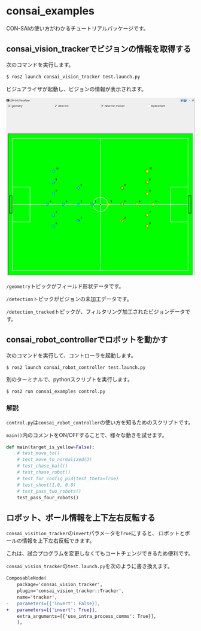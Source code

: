 # consai_examples

CON-SAIの使い方がわかるチュートリアルパッケージです。

## consai_vision_trackerでビジョンの情報を取得する

次のコマンドを実行します。

```sh
$ ros2 launch consai_vision_tracker test.launch.py
```

ビジュアライザが起動し、ビジョンの情報が表示されます。

!['visualizer'](./resources/visualizer.png)

`/geometry`トピックがフィールド形状データです。

`/detection`トピックがビジョンの未加工データです。

`/detection_tracked`トピックが、フィルタリング加工されたビジョンデータです。

## consai_robot_controllerでロボットを動かす

次のコマンドを実行して、コントローラを起動します。

```sh
$ ros2 launch consai_robot_controller test.launch.py
```

別のターミナルで、pythonスクリプトを実行します。

```sh
$ ros2 run consai_examples control.py
```

### 解説

`control.py`は`consai_robot_controller`の使い方を知るためのスクリプトです。

`main()`内のコメントをON/OFFすることで、様々な動きを試せます。

```python
def main(target_is_yellow=False):
    # test_move_to()
    # test_move_to_normalized(3)
    # test_chase_ball()
    # test_chase_robot()
    # test_for_config_pid(test_theta=True)
    # test_shoot(1.0, 0.0)
    # test_pass_two_robots()
    test_pass_four_robots()
```

## ロボット、ボール情報を上下左右反転する

`consai_visition_tracker`の`invert`パラメータを`True`にすると、
ロボットとボールの情報を上下左右反転できます。

これは、試合プログラムを変更しなくてもコートチェンジできるため便利です。

`consai_vision_tracker`の`test.launch.py`を次のように書き換えます。

```diff
ComposableNode(
    package='consai_vision_tracker',
    plugin='consai_vision_tracker::Tracker',
    name='tracker',
-   parameters=[{'invert': False}],
+   parameters=[{'invert': True}],
    extra_arguments=[{'use_intra_process_comms': True}],
    ),
```
